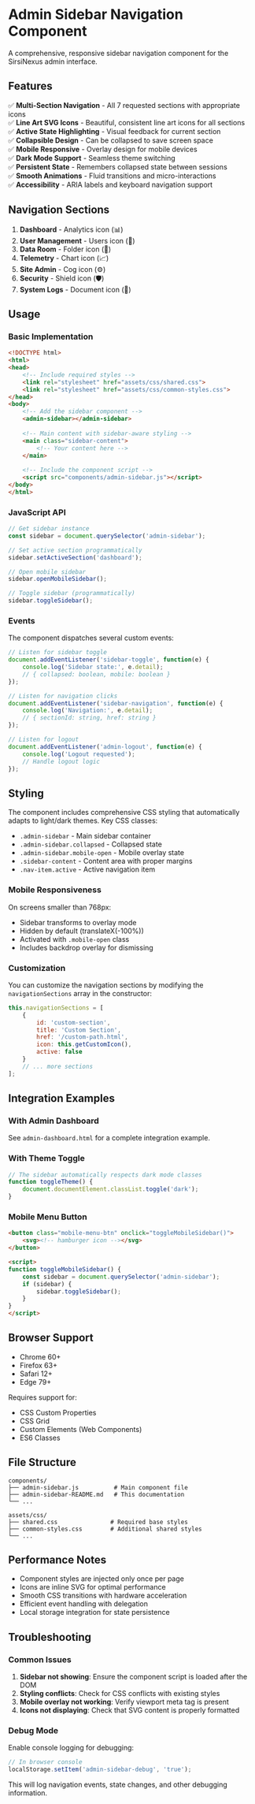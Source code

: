 # Admin Sidebar Navigation Component

A comprehensive, responsive sidebar navigation component for the SirsiNexus admin interface.

## Features

✅ **Multi-Section Navigation** - All 7 requested sections with appropriate icons  
✅ **Line Art SVG Icons** - Beautiful, consistent line art icons for all sections  
✅ **Active State Highlighting** - Visual feedback for current section  
✅ **Collapsible Design** - Can be collapsed to save screen space  
✅ **Mobile Responsive** - Overlay design for mobile devices  
✅ **Dark Mode Support** - Seamless theme switching  
✅ **Persistent State** - Remembers collapsed state between sessions  
✅ **Smooth Animations** - Fluid transitions and micro-interactions  
✅ **Accessibility** - ARIA labels and keyboard navigation support  

## Navigation Sections

1. **Dashboard** - Analytics icon (📊)
2. **User Management** - Users icon (👥)
3. **Data Room** - Folder icon (📁)
4. **Telemetry** - Chart icon (📈)
5. **Site Admin** - Cog icon (⚙️)
6. **Security** - Shield icon (🛡️)
7. **System Logs** - Document icon (📄)

## Usage

### Basic Implementation

```html
<!DOCTYPE html>
<html>
<head>
    <!-- Include required styles -->
    <link rel="stylesheet" href="assets/css/shared.css">
    <link rel="stylesheet" href="assets/css/common-styles.css">
</head>
<body>
    <!-- Add the sidebar component -->
    <admin-sidebar></admin-sidebar>
    
    <!-- Main content with sidebar-aware styling -->
    <main class="sidebar-content">
        <!-- Your content here -->
    </main>
    
    <!-- Include the component script -->
    <script src="components/admin-sidebar.js"></script>
</body>
</html>
```

### JavaScript API

```javascript
// Get sidebar instance
const sidebar = document.querySelector('admin-sidebar');

// Set active section programmatically
sidebar.setActiveSection('dashboard');

// Open mobile sidebar
sidebar.openMobileSidebar();

// Toggle sidebar (programmatically)
sidebar.toggleSidebar();
```

### Events

The component dispatches several custom events:

```javascript
// Listen for sidebar toggle
document.addEventListener('sidebar-toggle', function(e) {
    console.log('Sidebar state:', e.detail);
    // { collapsed: boolean, mobile: boolean }
});

// Listen for navigation clicks
document.addEventListener('sidebar-navigation', function(e) {
    console.log('Navigation:', e.detail);
    // { sectionId: string, href: string }
});

// Listen for logout
document.addEventListener('admin-logout', function(e) {
    console.log('Logout requested');
    // Handle logout logic
});
```

## Styling

The component includes comprehensive CSS styling that automatically adapts to light/dark themes. Key CSS classes:

- `.admin-sidebar` - Main sidebar container
- `.admin-sidebar.collapsed` - Collapsed state
- `.admin-sidebar.mobile-open` - Mobile overlay state
- `.sidebar-content` - Content area with proper margins
- `.nav-item.active` - Active navigation item

### Mobile Responsiveness

On screens smaller than 768px:
- Sidebar transforms to overlay mode
- Hidden by default (translateX(-100%))
- Activated with `.mobile-open` class
- Includes backdrop overlay for dismissing

### Customization

You can customize the navigation sections by modifying the `navigationSections` array in the constructor:

```javascript
this.navigationSections = [
    {
        id: 'custom-section',
        title: 'Custom Section',
        href: '/custom-path.html',
        icon: this.getCustomIcon(),
        active: false
    }
    // ... more sections
];
```

## Integration Examples

### With Admin Dashboard

See `admin-dashboard.html` for a complete integration example.

### With Theme Toggle

```javascript
// The sidebar automatically respects dark mode classes
function toggleTheme() {
    document.documentElement.classList.toggle('dark');
}
```

### Mobile Menu Button

```html
<button class="mobile-menu-btn" onclick="toggleMobileSidebar()">
    <svg><!-- hamburger icon --></svg>
</button>

<script>
function toggleMobileSidebar() {
    const sidebar = document.querySelector('admin-sidebar');
    if (sidebar) {
        sidebar.toggleSidebar();
    }
}
</script>
```

## Browser Support

- Chrome 60+
- Firefox 63+
- Safari 12+
- Edge 79+

Requires support for:
- CSS Custom Properties
- CSS Grid
- Custom Elements (Web Components)
- ES6 Classes

## File Structure

```
components/
├── admin-sidebar.js          # Main component file
├── admin-sidebar-README.md   # This documentation
└── ...

assets/css/
├── shared.css               # Required base styles
├── common-styles.css        # Additional shared styles
└── ...
```

## Performance Notes

- Component styles are injected only once per page
- Icons are inline SVG for optimal performance
- Smooth CSS transitions with hardware acceleration
- Efficient event handling with delegation
- Local storage integration for state persistence

## Troubleshooting

### Common Issues

1. **Sidebar not showing**: Ensure the component script is loaded after the DOM
2. **Styling conflicts**: Check for CSS conflicts with existing styles
3. **Mobile overlay not working**: Verify viewport meta tag is present
4. **Icons not displaying**: Check that SVG content is properly formatted

### Debug Mode

Enable console logging for debugging:

```javascript
// In browser console
localStorage.setItem('admin-sidebar-debug', 'true');
```

This will log navigation events, state changes, and other debugging information.
